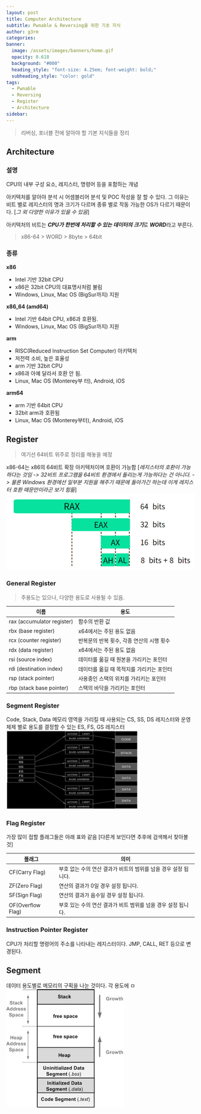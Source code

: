 ```yaml
---
layout: post
title: Computer Architecture
subtitle: Pwnable & Reversing을 위한 기초 지식
author: g3rm
categories: 
banner:
  image: /assets/images/banners/home.gif
  opacity: 0.618
  background: "#000"
  heading_style: "font-size: 4.25em; font-weight: bold;"
  subheading_style: "color: gold"
tags:
  - Pwnable
  - Reversing
  - Register
  - Architecture
sidebar:
---
```

> 리버싱, 포너블 전에 알아야 할 기본 지식들을 정리

## Architecture
### 설명
CPU의 내부 구성 요소, 레지스터, 명령어 등을 포함하는 개념   

아키텍처를 알아야 분석 시 어셈블리어 분석 및 POC 작성을 잘 할 수 있다.
그 이유는 비트 별로 레지스터의 명과 크기가 다르며 종류 별로 작동 가능한 OS가 다르기 때문이다.
[*그 외 다양한 이유가 있을 수 있음*]
   
아키텍처의 비트는 ***CPU가 한번에 처리할 수 있는 데이터의 크기***로 ***WORD***라고 부른다.
>x86-64 > WORD > 8byte > 64bit


### 종류
**x86**
- Intel 기반 32bit CPU
- x86은 32bit CPU의 대표명사처럼 불림
- Windows, Linux, Mac OS (BigSur까지) 지원

**x86_64 (amd64)**
- Intel 기반 64bit CPU, x86과 호환됨.
- Windows, Linux, Mac OS (BigSur까지) 지원

**arm**
- RISC(Reduced Instruction Set Computer) 아키텍처
- 저전력 소비, 높은 효율성
- arm 기반 32bit CPU
- x86과 아예 달라서 호환 안 됨.
- Linux, Mac OS (Monterey부 터), Android, iOS

**arm64**
- arm 기반 64bit CPU
- 32bit arm과 호환됨
- Linux, Mac OS (Monterey부터), Android, iOS

## Register
> 여기선 64비트 위주로 정리를 해놓을 예정

x86-64는 x86의 64비트 확장 아키텍처이며 호환이 가능함 [*레지스터의 호환이 가능하다는 것임 -> 32비트 프로그램을 64비트 환경에서 돌리는게 가능하다는 건 아니다. -> 물론 Windows 환경에선 일부분 지원을 해주기 때문에 돌아가긴 하는데 이게 레지스터 호환 때문만이라곤 보기 힘듦*]
![](/assets/images/posts/2025-04-28-CA/7c7082f38646f3ccb51afe82f93edbd1_MD5.jpeg)
### General Register
> 주용도는 있으나, 다양한 용도로 사용될 수 있음.
   
| **이름**                     | **용도**                   |
| -------------------------- | ------------------------ |
| rax (accumulator register) | 함수의 반환 값                 |
| rbx (base register)        | x64에서는 주된 용도 없음          |
| rcx (counter register)     | 반복문의 반복 횟수, 각종 연산의 시행 횟수 |
| rdx (data register)        | x64에서는 주된 용도 없음          |
| rsi (source index)         | 데이터를 옮길 때 원본을 가리키는 포인터   |
| rdi (destination index)    | 데이터를 옮길 때 목적지를 가리키는 포인터  |
| rsp (stack pointer)        | 사용중인 스택의 위치를 가리키는 포인터    |
| rbp (stack base pointer)   | 스택의 바닥을 가리키는 포인터         |
   
### Segment Register
Code, Stack, Data 메모리 영역을 가리킬 때 사용되는 CS, SS, DS 레지스터와 운영체제 별로 용도를 결정할 수 있는 ES, FS, GS 레지스터 
![](/assets/images/posts/2025-04-28-CA/e9df8bbab3a81b286eab30c0b2b15702_MD5.jpeg)

### Flag Register
가장 많이 접할 플래그들은 아래 표와 같음 [다른게 보인다면 추후에 검색해서 찾아볼 것] 
   
| **플래그**           | **의미**                                |
| ----------------- | ------------------------------------- |
| CF(Carry Flag)    | 부호 없는 수의 연산 결과가 비트의 범위를 넘을 경우 설정 됩니다. |
| ZF(Zero Flag)     | 연산의 결과가 0일 경우 설정 됩니다.                 |
| SF(Sign Flag)     | 연산의 결과가 음수일 경우 설정 됩니다.                |
| OF(Overflow Flag) | 부호 있는 수의 연산 결과가 비트 범위를 넘을 경우 설정 됩니다.  |

### Instruction Pointer Register
CPU가 처리할 명령어의 주소를 나타내는 레지스터이다. JMP, CALL, RET 등으로 변경된다.

## Segment
데이터 용도별로 메모리의 구획을 나눈 것이다. 각 용도에 ㅁ
![](/assets/images/posts/2025-04-28-CA/a26c3001a8198ce6678baa2d37f33897_MD5.jpeg)
